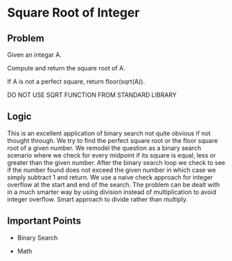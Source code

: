 # Square Root of Integer

## Problem

Given an integar A.

Compute and return the square root of A.

If A is not a perfect square, return floor(sqrt(A)).

DO NOT USE SQRT FUNCTION FROM STANDARD LIBRARY

## Logic

This is an excellent application of binary search not quite obvious if not thought through. We try to find the perfect square root or the floor square root of a given number. We remodel the question as a binary search scenario where we check for every midpoint if its square is equal, less or greater than the given number. After the binary search loop we check to see if the number found does not exceed the given number in which case we simply subtract 1 and return. We use a naive check approach for integer overflow at the start and end of the search. The problem can be dealt with in a much smarter way by using division instead of multiplication to avoid integer overflow. Smart approach to divide rather than multiply.

## Important Points

- Binary Search

- Math